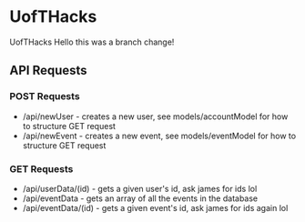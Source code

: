 # UofTHacks
UofTHacks
Hello this was a branch change!

## API Requests ##
### POST Requests ### 
- /api/newUser - creates a new user, see models/accountModel for how to structure GET request
- /api/newEvent - creates a new event, see models/eventModel for how to structure GET request

### GET Requests
- /api/userData/(id) - gets a given user's id, ask james for ids lol
- /api/eventData - gets an array of all the events in the database
- /api/eventData/(id) - gets a given event's id, ask james for ids again lol
